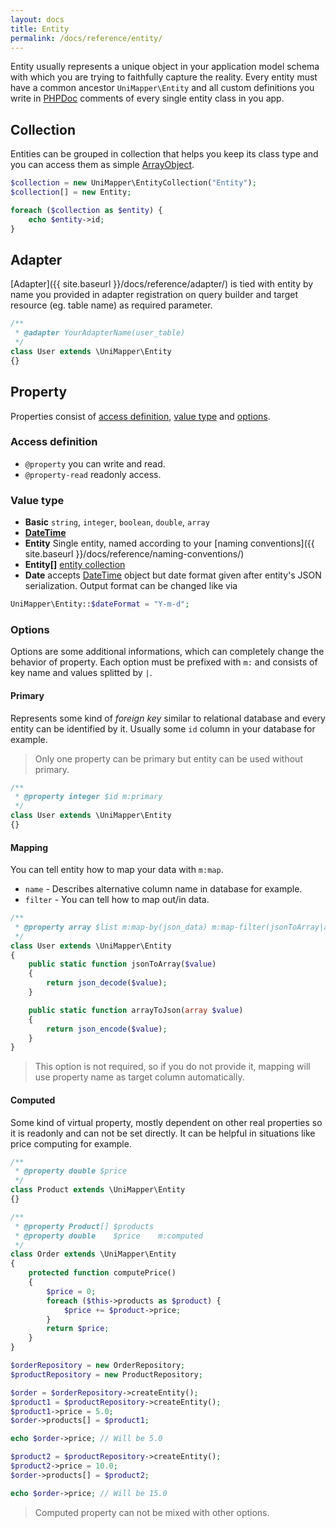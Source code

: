 ```yaml
---
layout: docs
title: Entity
permalink: /docs/reference/entity/
---
```


Entity usually represents a unique object in your application model schema with which you are trying to faithfully capture the reality. Every entity must have a common ancestor `UniMapper\Entity` and all custom definitions you write in [PHPDoc](http://en.wikipedia.org/wiki/PHPDoc) comments of every single entity class in you app.

## Collection
Entities can be grouped in collection that helps you keep its class type and you can access them as simple [ArrayObject](http://php.net/manual/en/class.arrayobject.php).

~~~ php
$collection = new UniMapper\EntityCollection("Entity");
$collection[] = new Entity;

foreach ($collection as $entity) {
    echo $entity->id;
}
~~~

## Adapter
[Adapter]({{ site.baseurl }}/docs/reference/adapter/) is tied with entity by name you provided in adapter registration on query builder and target resource (eg. table name) as required parameter.

~~~ php
/**
 * @adapter YourAdapterName(user_table)
 */
class User extends \UniMapper\Entity
{}
~~~

## Property
Properties consist of [access definition](#access-definition), [value type](#value-type) and [options](#options).

### Access definition

- `@property` you can write and read.
- `@property-read` readonly access.

### Value type

- **Basic** `string`, `integer`, `boolean`, `double`, `array`
- **[DateTime](http://www.php.net/manual/en/class.datetime.php)**
- **Entity** Single entity, named according to your [naming conventions]({{ site.baseurl }}/docs/reference/naming-conventions/)
- **Entity\[\]** [entity collection](#collection)
- **Date** accepts [DateTime](http://www.php.net/manual/en/class.datetime.php) object but date format given after entity's JSON serialization. Output format can be changed like via

~~~ php
UniMapper\Entity::$dateFormat = "Y-m-d";
~~~

### Options
Options are some additional informations, which can completely change the behavior of property. Each option must be prefixed with `m:` and consists of key name and values splitted by `|`.


#### Primary
Represents some kind of *foreign key* similar to relational database and every entity can be identified by it. Usually some `id` column in your database for example.

> Only one property can be primary but entity can be used without primary.

~~~ php
/**
 * @property integer $id m:primary
 */
class User extends \UniMapper\Entity
{}
~~~

#### Mapping
You can tell entity how to map your data with `m:map`.

- `name` - Describes alternative column name in database for example.
- `filter` - You can tell how to map out/in data.

~~~ php
/**
 * @property array $list m:map-by(json_data) m:map-filter(jsonToArray|arrayToJson)
 */
class User extends \UniMapper\Entity
{
    public static function jsonToArray($value)
    {
        return json_decode($value);
    }

    public static function arrayToJson(array $value)
    {
        return json_encode($value);
    }
}
~~~

> This option is not required, so if you do not provide it, mapping will use property name as target column automatically. 

#### Computed
Some kind of virtual property, mostly dependent on other real properties so it is readonly and can not be set directly. It can be helpful in situations like price computing for example.

~~~ php
/**
 * @property double $price
 */
class Product extends \UniMapper\Entity
{}

/**
 * @property Product[] $products
 * @property double    $price    m:computed
 */
class Order extends \UniMapper\Entity
{
    protected function computePrice()
    {
    	$price = 0;
    	foreach ($this->products as $product) {
    	    $price += $product->price;
    	}
        return $price;
    }
}

$orderRepository = new OrderRepository;
$productRepository = new ProductRepository;

$order = $orderRepository->createEntity();
$product1 = $productRepository->createEntity();
$product1->price = 5.0;
$order->products[] = $product1;

echo $order->price; // Will be 5.0

$product2 = $productRepository->createEntity();
$product2->price = 10.0;
$order->products[] = $product2;

echo $order->price; // Will be 15.0
~~~

> Computed property can not be mixed with other options.
